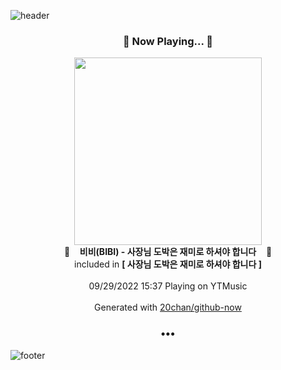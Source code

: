 ![header](https://capsule-render.vercel.app/api?type=wave&height=170&section=header&text=Hi.%20I'm%20SHIFT&fontColor=090707&fontAlignX=45&fontAlignY=65&fontSize=100)

<h3 align="center">🎵 Now Playing... 🎵</h3>
<p align="center">
  <a href="https://music.youtube.com/watch?v=mraviqJ1Uq4">
    <img width="300" src="https://lh3.googleusercontent.com/MOz86BgTNeGlvIDxsuGBx4045VxMNXgPduY8xfhz3PC2FBxPXUJJzxFrZQzV6pv-uRazKRUpSFUzN4Gudg">
  </a>
  <br>
  🎵&nbsp&nbsp&nbsp <b>비비(BIBI) - 사장님 도박은 재미로 하셔야 합니다</b> &nbsp&nbsp&nbsp🎵
  <br>
  included in <b>[ 사장님 도박은 재미로 하셔야 합니다 ]</b>
  
  <br />
  <br />
  09/29/2022 15:37 Playing on YTMusic
  <br />
  <br />
  Generated with <a href="https://github.com/20chan/github-now">20chan/github-now</a>
</p>

<h3 align="center">•••</h3>

![footer](https://capsule-render.vercel.app/api?type=wave&height=150&section=footer)
